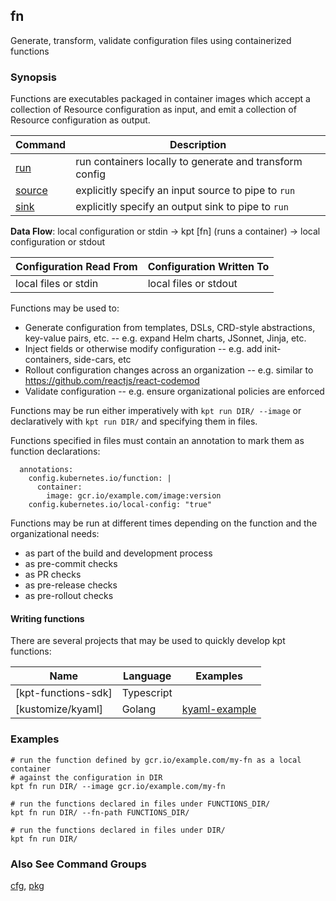 ## fn

Generate, transform, validate configuration files using containerized functions

### Synopsis

Functions are executables packaged in container images which accept a collection of
Resource configuration as input, and emit a collection of Resource configuration as output.

| Command   | Description                                             |
|-----------|---------------------------------------------------------|
| [run]     | run containers locally to generate and transform config |
| [source]  | explicitly specify an input source to pipe to `run`     |
| [sink]    | explicitly specify an output sink to pipe to `run`      |

**Data Flow**:  local configuration or stdin -> kpt [fn] (runs a container) -> local configuration or stdout

| Configuration Read From | Configuration Written To |
|-------------------------|--------------------------|
| local files or stdin    | local files or stdout    |

Functions may be used to:

- Generate configuration from templates, DSLs, CRD-style abstractions, key-value pairs, etc. -- e.g.
  expand Helm charts, JSonnet, Jinja, etc.
- Inject fields or otherwise modify configuration -- e.g. add init-containers, side-cars, etc
- Rollout configuration changes across an organization -- e.g. similar to
  https://github.com/reactjs/react-codemod
- Validate configuration -- e.g. ensure organizational policies are enforced

Functions may be run either imperatively with `kpt run DIR/ --image` or declaratively with
`kpt run DIR/` and specifying them in files.

Functions specified in files must contain an annotation to mark them as function declarations:

      annotations:
        config.kubernetes.io/function: |
          container:
            image: gcr.io/example.com/image:version
        config.kubernetes.io/local-config: "true"

Functions may be run at different times depending on the function and the organizational needs:

- as part of the build and development process
- as pre-commit checks
- as PR checks
- as pre-release checks
- as pre-rollout checks

#### Writing functions

There are several projects that may be used to quickly develop kpt functions:

| Name                | Language     | Examples        |
|---------------------|--------------|-----------------|
| [kpt-functions-sdk] | Typescript   |                 |
| [kustomize/kyaml]   | Golang       | [kyaml-example] |

### Examples

    # run the function defined by gcr.io/example.com/my-fn as a local container
    # against the configuration in DIR
    kpt fn run DIR/ --image gcr.io/example.com/my-fn

    # run the functions declared in files under FUNCTIONS_DIR/
    kpt fn run DIR/ --fn-path FUNCTIONS_DIR/

    # run the functions declared in files under DIR/
    kpt fn run DIR/

### Also See Command Groups

[cfg], [pkg]

###

[run]: run.md
[source]: source.md
[sink]: sink.md

[cfg]: ../cfg/README.md
[pkg]: ../pkg/README.md
[kpt functions sdk]: https://github.com/GoogleContainerTools/kpt-functions-sdk
[kyaml]: https://github.com/kubernetes-sigs/kustomize/tree/master/kyaml
[kyaml-example]: https://github.com/kubernetes-sigs/kustomize/blob/master/functions/examples/injection-tshirt-sizes/image/main.go
